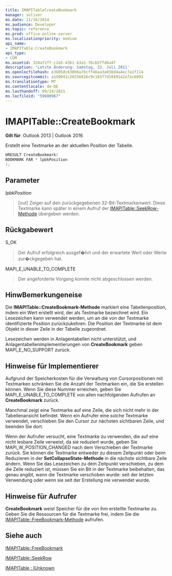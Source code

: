 ```yaml
---
title: IMAPITableCreateBookmark
manager: soliver
ms.date: 11/16/2014
ms.audience: Developer
ms.topic: reference
ms.prod: office-online-server
ms.localizationpriority: medium
api_name:
- IMAPITable.CreateBookmark
api_type:
- COM
ms.assetid: 320af2ff-c2a5-43b1-b3a1-76cb5ffd6a4f
description: 'Letzte Änderung: Samstag, 23. Juli 2011'
ms.openlocfilehash: e3605dc630b6a7bcff46aa3a038d4a4ec7a1f114
ms.sourcegitcommit: a1d9041c20256616c9c183f7d1049142a7ac6991
ms.translationtype: MT
ms.contentlocale: de-DE
ms.lasthandoff: 09/24/2021
ms.locfileid: "59600967"
---
```

# <a name="imapitablecreatebookmark"></a>IMAPITable::CreateBookmark

  
  
**Gilt für**: Outlook 2013 | Outlook 2016 
  
Erstellt eine Textmarke an der aktuellen Position der Tabelle.
  
```cpp
HRESULT CreateBookmark(
BOOKMARK FAR * lpbkPosition
);
```

## <a name="parameters"></a>Parameter

 _lpbkPosition_
  
> [out] Zeiger auf den zurückgegebenen 32-Bit-Textmarkenwert. Diese Textmarke kann später in einem Aufruf der [IMAPITable::SeekRow-Methode](imapitable-seekrow.md) übergeben werden. 
    
## <a name="return-value"></a>Rückgabewert

S_OK 
  
> Der Aufruf erfolgreich ausgef�hrt und der erwartete Wert oder Werte zur�ckgegeben hat.
    
MAPI_E_UNABLE_TO_COMPLETE 
  
> Der angeforderte Vorgang konnte nicht abgeschlossen werden.
    
## <a name="remarks"></a>HinwBemerkungeneise

Die **IMAPITable::CreateBookmark-Methode** markiert eine Tabellenposition, indem ein Wert erstellt wird, der als Textmarke bezeichnet wird. Ein Lesezeichen kann verwendet werden, um an die von der Textmarke identifizierte Position zurückzukehren. Die Position der Textmarke ist dem Objekt in dieser Zeile in der Tabelle zugeordnet. 
  
Lesezeichen werden in Anlagentabellen nicht unterstützt, und Anlagentabellenimplementierungen von **CreateBookmark** geben MAPI_E_NO_SUPPORT zurück. 
  
## <a name="notes-to-implementers"></a>Hinweise für Implementierer

Aufgrund der Speicherkosten für die Verwaltung von Cursorpositionen mit Textmarken schränken Sie die Anzahl der Textmarken ein, die Sie erstellen können. Wenn Sie diese Nummer erreichen, geben Sie MAPI_E_UNABLE_TO_COMPLETE von allen nachfolgenden Aufrufen an **CreateBookmark** zurück.
  
Manchmal zeigt eine Textmarke auf eine Zeile, die sich nicht mehr in der Tabellenansicht befindet. Wenn ein Aufrufer eine solche Textmarke verwendet, verschieben Sie den Cursor zur nächsten sichtbaren Zeile, und beenden Sie dort. 
  
Wenn der Aufrufer versucht, eine Textmarke zu verwenden, die auf eine nicht lesbare Zeile verweist, da sie reduziert wurde, geben Sie MAPI_W_POSITION_CHANGED nach dem Verschieben der Textmarke zurück. Sie können die Textmarke entweder zu diesem Zeitpunkt oder beim Reduzieren in der **SetCollapseState-Methode** in die nächste sichtbare Zeile ändern. Wenn Sie das Lesezeichen zu dem Zeitpunkt verschieben, zu dem die Zeile reduziert ist, müssen Sie ein Bit in der Textmarke beibehalten, das genau angibt, wann die Textmarke verschoben wurde: seit der letzten Verwendung oder wenn sie seit der Erstellung nie verwendet wurde. 
  
## <a name="notes-to-callers"></a>Hinweise für Aufrufer

 **CreateBookmark** weist Speicher für die von ihm erstellte Textmarke zu. Geben Sie die Ressourcen für die Textmarke frei, indem Sie die [IMAPITable::FreeBookmark-Methode](imapitable-freebookmark.md) aufrufen. 
  
## <a name="see-also"></a>Siehe auch



[IMAPITable::FreeBookmark](imapitable-freebookmark.md)
  
[IMAPITable::SeekRow](imapitable-seekrow.md)
  
[IMAPITable : IUnknown](imapitableiunknown.md)


